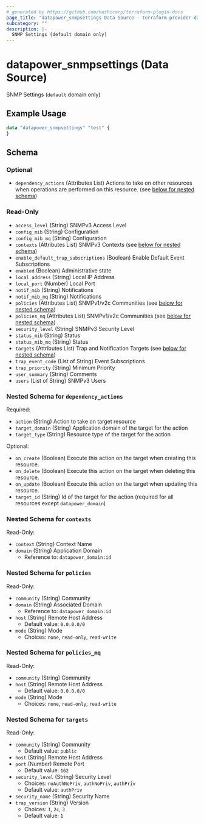 ```yaml
---
# generated by https://github.com/hashicorp/terraform-plugin-docs
page_title: "datapower_snmpsettings Data Source - terraform-provider-datapower"
subcategory: ""
description: |-
  SNMP Settings (default domain only)
---
```


# datapower_snmpsettings (Data Source)

SNMP Settings (`default` domain only)

## Example Usage

```terraform
data "datapower_snmpsettings" "test" {
}
```

<!-- schema generated by tfplugindocs -->
## Schema

### Optional

- `dependency_actions` (Attributes List) Actions to take on other resources when operations are performed on this resource. (see [below for nested schema](#nestedatt--dependency_actions))

### Read-Only

- `access_level` (String) SNMPv3 Access Level
- `config_mib` (String) Configuration
- `config_mib_mq` (String) Configuration
- `contexts` (Attributes List) SNMPv3 Contexts (see [below for nested schema](#nestedatt--contexts))
- `enable_default_trap_subscriptions` (Boolean) Enable Default Event Subscriptions
- `enabled` (Boolean) Administrative state
- `local_address` (String) Local IP Address
- `local_port` (Number) Local Port
- `notif_mib` (String) Notifications
- `notif_mib_mq` (String) Notifications
- `policies` (Attributes List) SNMPv1/v2c Communities (see [below for nested schema](#nestedatt--policies))
- `policies_mq` (Attributes List) SNMPv1/v2c Communities (see [below for nested schema](#nestedatt--policies_mq))
- `security_level` (String) SNMPv3 Security Level
- `status_mib` (String) Status
- `status_mib_mq` (String) Status
- `targets` (Attributes List) Trap and Notification Targets (see [below for nested schema](#nestedatt--targets))
- `trap_event_code` (List of String) Event Subscriptions
- `trap_priority` (String) Minimum Priority
- `user_summary` (String) Comments
- `users` (List of String) SNMPv3 Users

<a id="nestedatt--dependency_actions"></a>
### Nested Schema for `dependency_actions`

Required:

- `action` (String) Action to take on target resource
- `target_domain` (String) Application domain of the target for the action
- `target_type` (String) Resource type of the target for the action

Optional:

- `on_create` (Boolean) Execute this action on the target when creating this resource.
- `on_delete` (Boolean) Execute this action on the target when deleting this resource.
- `on_update` (Boolean) Execute this action on the target when updating this resource.
- `target_id` (String) Id of the target for the action (required for all resources except `datapower_domain`)


<a id="nestedatt--contexts"></a>
### Nested Schema for `contexts`

Read-Only:

- `context` (String) Context Name
- `domain` (String) Application Domain
  - Reference to: `datapower_domain:id`


<a id="nestedatt--policies"></a>
### Nested Schema for `policies`

Read-Only:

- `community` (String) Community
- `domain` (String) Associated Domain
  - Reference to: `datapower_domain:id`
- `host` (String) Remote Host Address
  - Default value: `0.0.0.0/0`
- `mode` (String) Mode
  - Choices: `none`, `read-only`, `read-write`


<a id="nestedatt--policies_mq"></a>
### Nested Schema for `policies_mq`

Read-Only:

- `community` (String) Community
- `host` (String) Remote Host Address
  - Default value: `0.0.0.0/0`
- `mode` (String) Mode
  - Choices: `none`, `read-only`, `read-write`


<a id="nestedatt--targets"></a>
### Nested Schema for `targets`

Read-Only:

- `community` (String) Community
  - Default value: `public`
- `host` (String) Remote Host Address
- `port` (Number) Remote Port
  - Default value: `162`
- `security_level` (String) Security Level
  - Choices: `noAuthNoPriv`, `authNoPriv`, `authPriv`
  - Default value: `authPriv`
- `security_name` (String) Security Name
- `trap_version` (String) Version
  - Choices: `1`, `2c`, `3`
  - Default value: `1`

